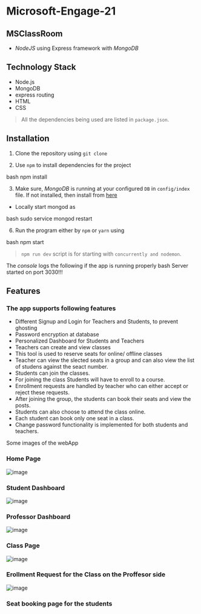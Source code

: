 # Microsoft-Engage-21

## MSClassRoom 

- *NodeJS* using Express framework with *MongoDB* 

## Technology Stack

- Node.js
- MongoDB
- express routing
- HTML
- CSS

> All the dependencies being used are listed in `package.json`.


## Installation

1. Clone the repository using `git clone` 

2. Use `npm` to install dependencies for the project

bash
npm install


3. Make sure, *MongoDB* is running at your configured `DB` in `config/index` file. If not installed, then install from [here](https://docs.mongodb.com/manual/installation/)

- Locally start mongod as

bash
sudo service mongod restart


 6. Run the program either by `npm` or `yarn` using

bash
npm start

> `npm run dev` script is for starting with `concurrently and nodemon`.


The *console* logs the following if the app is running properly
bash
Server started on port 3030!!!



## Features
### The app supports following features

-   Different Signup and Login for Teachers and Students, to prevent ghosting
-   Password encryption at database
-   Personalized Dashboard for Students and Teachers
-   Teachers can create and view classes
-   This tool is used to reserve seats for online/ offline classes
-   Teacher can view the slected seats in a group and can also view the list of studens against the seact number.
-   Students can join the classes.
-   For joining the class Students will have to enroll to a course.
-   Enrollment requests are handled by teacher who can either accept or reject these requests.
-   After joining the group, the students can book their seats and view the posts.
-   Students can also choose to attend the class online.
-   Each student can book only one seat in a class.
-   Change password functionality is implemented for both students and teachers.


Some images of the webApp

### Home Page
![image](https://user-images.githubusercontent.com/55214244/144701742-006d65bb-abb4-47d3-9163-10cf6ab60bb9.png)

### Student Dashboard
![image](https://user-images.githubusercontent.com/55214244/144701771-16ea3ae6-9bc5-4bd8-8895-bbd457bc2fa4.png)

### Professor Dashboard
![image](https://user-images.githubusercontent.com/55214244/144701792-39f92fc3-fe60-4cbd-bf47-b923c85a1620.png)

### Class Page
![image](https://user-images.githubusercontent.com/55214244/144701808-be7beea2-7500-451a-9612-c70d21eb3b34.png)

### Erollment Request for the Class on the Proffesor side
![image](https://user-images.githubusercontent.com/55214244/144701873-406acc08-7f3d-4e5b-a529-689e19a09670.png)

### Seat booking page for the students

